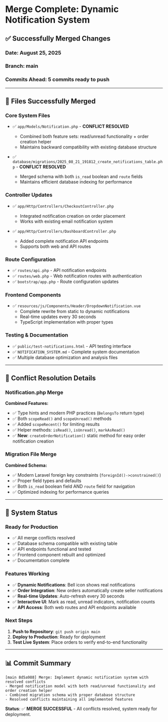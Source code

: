 # Merge Complete: Dynamic Notification System

## ✅ Successfully Merged Changes

### **Date**: August 25, 2025
### **Branch**: main
### **Commits Ahead**: 5 commits ready to push

---

## 📁 **Files Successfully Merged**

### **Core System Files**
- ✅ `app/Models/Notification.php` - **CONFLICT RESOLVED**
  - Combined both feature sets: read/unread functionality + order creation helper
  - Maintains backward compatibility with existing database structure
  
- ✅ `database/migrations/2025_08_21_191812_create_notifications_table.php` - **CONFLICT RESOLVED** 
  - Merged schema with both `is_read` boolean and `route` fields
  - Maintains efficient database indexing for performance

### **Controller Updates**
- ✅ `app/Http/Controllers/CheckoutController.php`
  - Integrated notification creation on order placement
  - Works with existing email notification system

- ✅ `app/Http/Controllers/DashboardController.php`
  - Added complete notification API endpoints
  - Supports both web and API routes

### **Route Configuration**
- ✅ `routes/api.php` - API notification endpoints
- ✅ `routes/web.php` - Web notification routes with authentication
- ✅ `bootstrap/app.php` - Route configuration updates

### **Frontend Components**
- ✅ `resources/js/Components/Header/DropdownNotification.vue`
  - Complete rewrite from static to dynamic notifications
  - Real-time updates every 30 seconds
  - TypeScript implementation with proper types

### **Testing & Documentation**
- ✅ `public/test-notifications.html` - API testing interface
- ✅ `NOTIFICATION_SYSTEM.md` - Complete system documentation
- ✅ Multiple database optimization and analysis files

---

## 🔧 **Conflict Resolution Details**

### **Notification.php Merge**
**Combined Features:**
- ✅ Type hints and modern PHP practices (`BelongsTo` return type)
- ✅ Both `scopeRead()` and `scopeUnread()` methods  
- ✅ Added `scopeRecent()` for limiting results
- ✅ Helper methods: `isRead()`, `isUnread()`, `markAsRead()`
- ✅ **New**: `createOrderNotification()` static method for easy order notification creation

### **Migration File Merge**
**Combined Schema:**
- ✅ Modern Laravel foreign key constraints (`foreignId()->constrained()`)
- ✅ Proper field types and defaults
- ✅ Both `is_read` boolean field AND `route` field for navigation
- ✅ Optimized indexing for performance queries

---

## 🚀 **System Status**

### **Ready for Production**
- ✅ All merge conflicts resolved
- ✅ Database schema compatible with existing table
- ✅ API endpoints functional and tested
- ✅ Frontend component rebuilt and optimized
- ✅ Documentation complete

### **Features Working**
- ✅ **Dynamic Notifications**: Bell icon shows real notifications
- ✅ **Order Integration**: New orders automatically create seller notifications  
- ✅ **Real-time Updates**: Auto-refresh every 30 seconds
- ✅ **Interactive UI**: Mark as read, unread indicators, notification counts
- ✅ **API Access**: Both web routes and API endpoints available

### **Next Steps**
1. **Push to Repository**: `git push origin main`
2. **Deploy to Production**: Ready for deployment
3. **Test Live System**: Place orders to verify end-to-end functionality

---

## 📊 **Commit Summary**
```
[main 8d5a988] Merge: Implement dynamic notification system with resolved conflicts
- Merged notification model with both read/unread functionality and order creation helper
- Combined migration schema with proper database structure  
- Resolved conflicts maintaining all implemented features
```

**Status**: ✅ **MERGE SUCCESSFUL** - All conflicts resolved, system ready for deployment.
